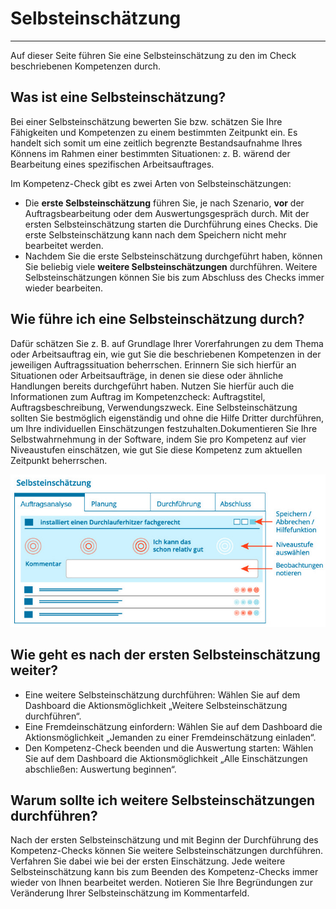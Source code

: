 # Selbsteinschätzung
- - -
Auf dieser Seite führen Sie eine Selbsteinschätzung zu den im Check beschriebenen Kompetenzen durch.

## Was ist eine Selbsteinschätzung?

Bei einer Selbsteinschätzung bewerten Sie bzw. schätzen Sie Ihre Fähigkeiten und Kompetenzen zu einem bestimmten Zeitpunkt ein. 
Es handelt sich somit um eine zeitlich begrenzte Bestandsaufnahme Ihres Könnens im Rahmen einer bestimmten Situationen: 
z. B. wärend der Bearbeitung eines spezifischen Arbeitsauftrages.

Im Kompetenz-Check gibt es zwei Arten von Selbsteinschätzungen:
* Die **erste Selbsteinschätzung** führen Sie, je nach Szenario, **vor** der Auftragsbearbeitung oder dem Auswertungsgespräch durch. Mit der ersten Selbsteinschätzung starten die Durchführung eines Checks. Die erste Selbsteinschätzung kann nach dem Speichern nicht mehr bearbeitet werden.
* Nachdem Sie die erste Selbsteinschätzung durchgeführt haben, können Sie beliebig viele **weitere Selbsteinschätzungen** durchführen. Weitere Selbsteinschätzungen können Sie bis zum Abschluss des Checks immer wieder bearbeiten.

## Wie führe ich eine Selbsteinschätzung durch?
Dafür schätzen Sie z. B. auf Grundlage Ihrer Vorerfahrungen zu dem Thema oder Arbeitsauftrag ein, wie gut Sie die beschriebenen Kompetenzen in der jeweiligen Auftragssituation 
beherrschen. Erinnern Sie sich hierfür an Situationen oder Arbeitsaufträge, in denen sie diese oder ähnliche Handlungen bereits durchgeführt haben. Nutzen Sie hierfür auch die Informationen 
zum Auftrag im Kompetenzcheck: Auftragstitel, Auftragsbeschreibung, Verwendungszweck. Eine Selbsteinschätzung sollten Sie bestmöglich eigenständig 
und ohne die Hilfe Dritter durchführen, um Ihre individuellen Einschätzungen festzuhalten.Dokumentieren Sie Ihre Selbstwahrnehmung in der Software, 
indem Sie pro Kompetenz auf vier Niveaustufen einschätzen, wie gut Sie diese Kompetenz zum aktuellen Zeitpunkt beherrschen. 




![Übersicht der Funktionen zur Durchführung einer Selbsteinschätzung](media/Selbsteinschaetzung.jpg)

## Wie geht es nach der ersten Selbsteinschätzung weiter?
* Eine weitere Selbsteinschätzung durchführen: Wählen Sie auf dem Dashboard die Aktionsmöglichkeit „Weitere Selbsteinschätzung durchführen“.
* Eine Fremdeinschätzung einfordern: Wählen Sie auf dem Dashboard die Aktionsmöglichkeit „Jemanden zu einer Fremdeinschätzung einladen“.
* Den Kompetenz-Check beenden und die Auswertung starten: Wählen Sie auf dem Dashboard die Aktionsmöglichkeit „Alle Einschätzungen abschließen: Auswertung beginnen“.

## Warum sollte ich weitere Selbsteinschätzungen durchführen?

Nach der ersten Selbsteinschätzung und mit Beginn der Durchführung des Kompetenz-Checks können Sie weitere Selbsteinschätzungen durchführen. Verfahren Sie dabei wie bei der ersten Einschätzung. Jede weitere Selbsteinschätzung kann bis zum Beenden des Kompetenz-Checks immer wieder von Ihnen bearbeitet werden. Notieren Sie Ihre Begründungen zur Veränderung Ihrer Selbsteinschätzung im Kommentarfeld.

